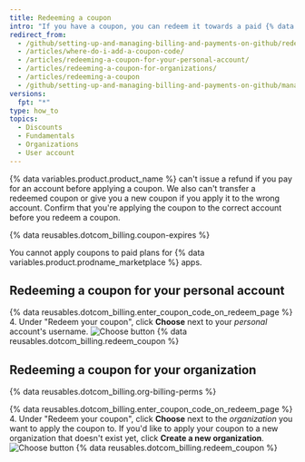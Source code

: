 ```yaml
---
title: Redeeming a coupon
intro: "If you have a coupon, you can redeem it towards a paid {% data variables.product.prodname_dotcom %} subscription."
redirect_from:
  - /github/setting-up-and-managing-billing-and-payments-on-github/redeeming-a-coupon
  - /articles/where-do-i-add-a-coupon-code/
  - /articles/redeeming-a-coupon-for-your-personal-account/
  - /articles/redeeming-a-coupon-for-organizations/
  - /articles/redeeming-a-coupon
  - /github/setting-up-and-managing-billing-and-payments-on-github/managing-your-github-billing-settings/redeeming-a-coupon
versions:
  fpt: "*"
type: how_to
topics:
  - Discounts
  - Fundamentals
  - Organizations
  - User account
---
```


{% data variables.product.product_name %} can't issue a refund if you pay for an account before applying a coupon. We also can't transfer a redeemed coupon or give you a new coupon if you apply it to the wrong account. Confirm that you're applying the coupon to the correct account before you redeem a coupon.

{% data reusables.dotcom_billing.coupon-expires %}

You cannot apply coupons to paid plans for {% data variables.product.prodname_marketplace %} apps.

## Redeeming a coupon for your personal account

{% data reusables.dotcom_billing.enter_coupon_code_on_redeem_page %} 4. Under "Redeem your coupon", click **Choose** next to your _personal_ account's username.
![Choose button](/assets/images/help/settings/redeem-coupon-choose-button-for-personal-accounts.png)
{% data reusables.dotcom_billing.redeem_coupon %}

## Redeeming a coupon for your organization

{% data reusables.dotcom_billing.org-billing-perms %}

{% data reusables.dotcom_billing.enter_coupon_code_on_redeem_page %} 4. Under "Redeem your coupon", click **Choose** next to the _organization_ you want to apply the coupon to. If you'd like to apply your coupon to a new organization that doesn't exist yet, click **Create a new organization**.
![Choose button](/assets/images/help/settings/redeem-coupon-choose-button.png)
{% data reusables.dotcom_billing.redeem_coupon %}
